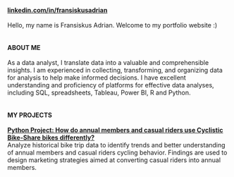 **[linkedin.com/in/fransiskusadrian](https://id.linkedin.com/in/fransiskusadrian)**
<br>
<br> Hello, my name is Fransiskus Adrian. Welcome to my portfolio website :)
<br>
<br>
<br>**ABOUT ME**
<br>
<br>As a data analyst, I translate data into a valuable and comprehensible insights. I am experienced in collecting, transforming, and organizing data for analysis to help make informed decisions. I have excellent understanding and proficiency of platforms for effective data analyses, including SQL, spreadsheets, Tableau, Power BI, R and Python.
<br>
<br>
<br>**MY PROJECTS**
<br>
<br>
**[Python Project: How do annual members and casual riders use Cyclistic Bike-Share bikes differently?](https://github.com/fransiskusadrian/fransiskusadrian.github.io/blob/main/PythonProject.md#python-project-how-do-annual-members-and-casual-riders-use-cyclistic-bike-share-bikes-differently)**
<br>Analyze historical bike trip data to identify trends and better understanding of annual members and casual riders cycling behavior. Findings are used to design marketing strategies aimed at converting casual riders into annual members.
